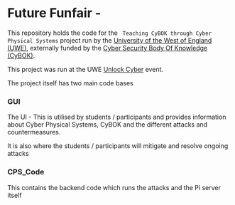 # Future Funfair - 

This repository holds the code for the ` Teaching CyBOK through Cyber Physical Systems` project run by the [University of the West of England (UWE)](https://www.uwe.ac.uk/), externally funded by the [Cyber Security Body Of Knowledge (CyBOK)](https://www.cybok.org/). 

This project was run at the UWE [Unlock Cyber](https://www.unlockcyber.com/) event.

The project itself has two main code bases

### GUI

The UI - This is utilised by students / participants and provides information about Cyber Physical Systems, CyBOK and the different attacks and countermeasures. 

It is also where the students / participants will mitigate and resolve ongoing attacks

### CPS_Code

This contains the backend code which runs the attacks and the Pi server itself

